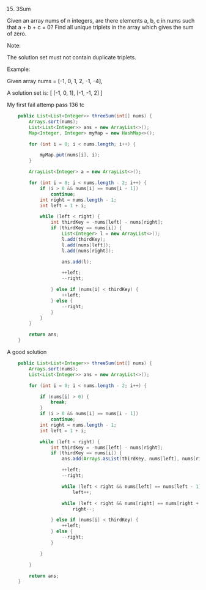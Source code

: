 15. 3Sum

Given an array nums of n integers, are there elements a, b, c in nums such that a + b + c = 0? Find all unique triplets in the array which gives the sum of zero.

Note:

The solution set must not contain duplicate triplets.

Example:

Given array nums = [-1, 0, 1, 2, -1, -4],

A solution set is:
[
  [-1, 0, 1],
  [-1, -1, 2]
]


My first fail attemp pass 136 tc
````java
	public List<List<Integer>> threeSum(int[] nums) {
		Arrays.sort(nums);
		List<List<Integer>> ans = new ArrayList<>();
		Map<Integer, Integer> myMap = new HashMap<>();

		for (int i = 0; i < nums.length; i++) {

			myMap.put(nums[i], i);
		}

		ArrayList<Integer> a = new ArrayList<>();

		for (int i = 0; i < nums.length - 2; i++) {
			if (i > 0 && nums[i] == nums[i - 1])
				continue;
			int right = nums.length - 1;
			int left = 1 + i;

			while (left < right) {
				int thirdKey = -nums[left] - nums[right];
				if (thirdKey == nums[i]) {
					List<Integer> l = new ArrayList<>();
					l.add(thirdKey);
					l.add(nums[left]);
					l.add(nums[right]);

					ans.add(l);

					++left;
					--right;

				} else if (nums[i] < thirdKey) {
					++left;
				} else {
					--right;
				}
			}
		}

		return ans;
	}
````

A good solution
````java
	public List<List<Integer>> threeSum(int[] nums) {
		Arrays.sort(nums);
		List<List<Integer>> ans = new ArrayList<>();

		for (int i = 0; i < nums.length - 2; i++) {

			if (nums[i] > 0) {
				break;
			}
			if (i > 0 && nums[i] == nums[i - 1])
				continue;
			int right = nums.length - 1;
			int left = 1 + i;

			while (left < right) {
				int thirdKey = -nums[left] - nums[right];
				if (thirdKey == nums[i]) {
					ans.add(Arrays.asList(thirdKey, nums[left], nums[right]));

					++left;
					--right;

					while (left < right && nums[left] == nums[left - 1])
						left++;

					while (left < right && nums[right] == nums[right + 1])
						right--;

				} else if (nums[i] < thirdKey) {
					++left;
				} else {
					--right;
				}

			}

		}

		return ans;
	}
````